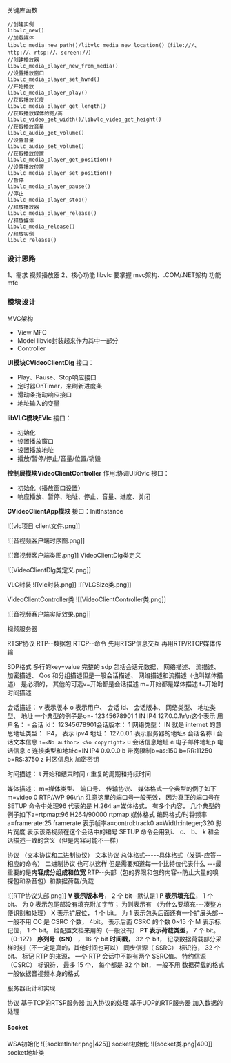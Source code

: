 
关键库函数
```
//创建实例
libvlc_new()
//加载媒体
libvlc_media_new_path()/libvlc_media_new_location()（file:///、http://、rtsp://、screen://）
//创建播放器
libvlc_media_player_new_from_media()
//设置播放窗口
libvlc_media_player_set_hwnd()
//开始播放
libvlc_media_player_play()
//获取播放长度
libvlc_media_player_get_length()
//获取播放媒体的宽/高
libvlc_video_get_width()/libvlc_video_get_height()
//获取播放音量
libvlc_audio_get_volume()
//设置音量
libvlc_audio_set_volume()
//获取播放位置
libvlc_media_player_get_position()
//设置播放位置
libvlc_media_player_set_position()
//暂停
libvlc_media_player_pause()
//停止
libvlc_media_player_stop()
//释放播放器
libvlc_media_player_release()
//释放媒体
libvlc_media_release()
//释放实例
libvlc_release()
```
### 设计思路
1、需求
视频播放器
2、核心功能
libvlc 要掌握
mvc架构、.COM/.NET架构
功能
mfc

### 模块设计

MVC架构
- View MFC
- Model libvlc封装起来作为其中一部分
- Controller 

**UI模块CVideoClientDlg**
接口：
- Play、Pause、Stop响应接口
- 定时器OnTimer，来刷新进度条
- 滑动条拖动响应接口
- 地址输入的变量


**libVLC模块EVlc**
接口：
- 初始化
- 设置播放窗口
- 设置播放地址
- 播放/暂停/停止/音量/位置/销毁

**控制层模块VideoClientController**
作用:协调UI和vlc
接口：
- 初始化（播放窗口设置）
- 响应播放、暂停、地址、停止、音量、进度、关闭

**CVideoClientApp模块**
接口：InitInstance


![[vlc项目 client文件.png]]

![[音视频客户端时序图.png]]

![[音视频客户端类图.png]]
VideoClientDlg类定义

![[VideoClientDlg类定义.png]]

VLC封装
![[vlc封装.png]]
![[VLCSize类.png]]

VideoClientController类
![[VideoClientController类.png]]

![[音视频客户端实际效果.png]]


视频服务器


RTSP协议
RTP--数据包 RTCP--命令
先用RTSP信息交互 再用RTP/RTCP媒体传输

SDP格式
多行的key=value
完整的 sdp 包括会话元数据、 网络描述、 流描述、 加密描述、 Qos 和分组描述但是一般会话描述、 网络描述和流描述（也叫媒体描述） 是必须的， 其他的可选v=开始都是会话描述
m=开始都是媒体描述
t=开始时时间描述

会话描述： v 表示版本
o 表示用户、 会话 id、 会话版本、 网络类型、 地址类型、 地址
一个典型的例子是o=- 12345678901 1 IN IP4 127.0.0.1\r\n这个表示
用户名： -
会话 id： 12345678901会话版本： 1
网络类型： IN 就是 internet 的意思地址类型： IP4， 表示 ipv4
地址： 127.0.0.1 表示服务器的地址s 会话名称
i 会话文本信息
`i=<No author> <No copyright>` u 会话信息地址
e 电子邮件地址p 电话信息
c 连接类型和地址c=IN IP4 0.0.0.0 b 带宽限制b=as:150 b=RR:11250 b=RS:3750
z 时区信息k 加密密钥

时间描述：
t 开始和结束时间
r 重复的周期和持续时间

媒体描述：
m=媒体类型、 端口号、 传输协议、 媒体格式一个典型的例子如下
m=video 0 RTP/AVP 96\r\n
注意这里的端口号一般无效， 因为真正的端口号在 SETUP 命令中处理96 代表的是 H.264
a=媒体格式， 有多个内容， 几个典型的例子如下a=rtpmap:96 H264/90000
rtpmap:媒体格式 编码格式/时钟频率a=framerate:25
framerate 表示帧率a=control:track0 a=Width:integer;320 影片宽度
表示该路视频在这个会话中的编号 SETUP 命令会用到i、 c、 b、 k 和会话描述一致的含义（但是内容可能不一样）

协议 （文本协议和二进制协议）
文本协议 总体格式-----具体格式（发送-应答--相应的命令）
二进制协议 也可以这样 但是需要知道每一个比特位代表什么  ---最重要的是**内容成分组成和位宽**
RTP--头部（包的界限和包的内容--防止大量的嗅探包和杂音包）和数据荷载/负载


![[RTP协议头部.png]]
**V 表示版本号**， 2 个 bit--默认是1
**P 表示填充位**， 1 个 bit。 为 0 表示包尾部没有填充附加字节； 为则表示有 （为什么要填充---凑整方便识别和处理）
X 表示扩展位， 1 个 bit。 为 1 表示包头后面还有一个扩展头部--一般不用
CC 是 CSRC 个数， 4bit。 表示后面 CSRC 的个数 0~15 个
M 表示标记位， 1 个 bit。 给配置文档来用的（一般没有）
**PT 表示荷载类型**， 7 个 bit。（0-127）
**序列号（SN）** ， 16 个 bit
**时间戳**， 32 个 bit， 记录数据荷载部分采样时刻（不一定是真的，其他时间也可以）
同步信源（ SSRC） 标识符， 32 个 bit。 标记 RTP 的来源， 一个 RTP 会话中不能有两个 SSRC值。
特约信源（CSRC） 标识符， 最多 15 个， 每个都是 32 个 bit， 一般不用
数据荷载的格式一般依据音视频本身的格式


服务器设计和实现

协议
基于TCP的RTSP服务器
加入协议的处理
基于UDP的RTP服务器
加入数据的处理

#### Socket

WSA初始化
![[socketIniter.png|425]]
socket初始化
![[socket类.png|400]]
socket地址类


